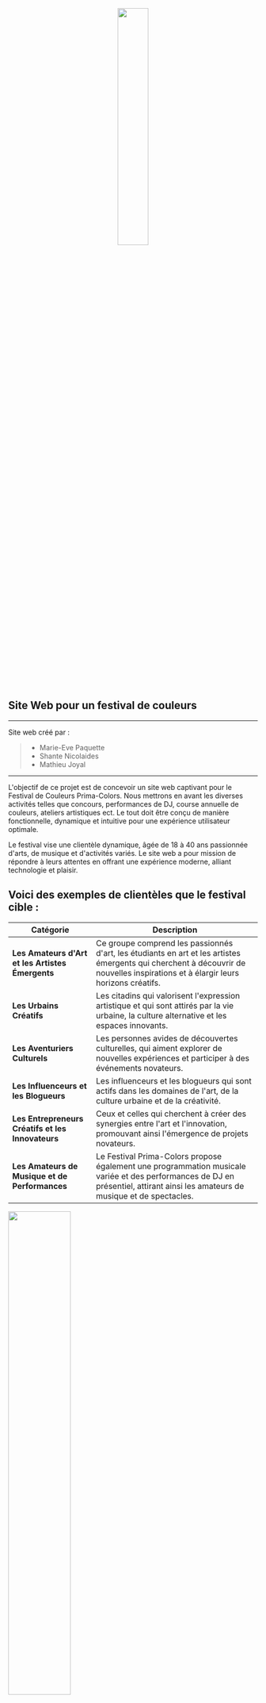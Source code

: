 <div align = "center">
  <img src="public/img/readme/logo_header.png" width="35%" />
</div>


## Site Web pour un festival de couleurs

---
 Site web créé par : 
> - Marie-Eve Paquette
> - Shante Nicolaides
> - Mathieu Joyal
---


 

L'objectif de ce projet est de concevoir un site web captivant pour le Festival de Couleurs Prima-Colors. Nous mettrons en avant les diverses activités telles que concours, performances de DJ, course annuelle de couleurs, ateliers artistiques ect. Le tout doit être conçu de manière fonctionnelle, dynamique et intuitive pour une expérience utilisateur optimale.

Le festival vise une clientèle dynamique, âgée de 18 à 40 ans passionnée d'arts, de musique et d'activités variés. Le site web a pour mission de répondre à leurs attentes en offrant une expérience moderne, alliant technologie et plaisir.

## Voici des exemples de clientèles que le festival cible : 
| Catégorie | Description |
| --- | --- |   
**Les Amateurs d'Art et les Artistes Émergents** | Ce groupe comprend les passionnés d'art, les étudiants en art et les artistes émergents qui cherchent à découvrir de nouvelles inspirations et à élargir leurs horizons créatifs. 
| **Les Urbains Créatifs** |Les citadins qui valorisent l'expression artistique et qui sont attirés par la vie urbaine, la culture alternative et les espaces innovants. 
| **Les Aventuriers Culturels** | Les personnes avides de découvertes culturelles, qui aiment explorer de nouvelles expériences et participer à des événements novateurs. 
| **Les Influenceurs et les Blogueurs** |Les influenceurs et les blogueurs qui sont actifs dans les domaines de l'art, de la culture urbaine et de la créativité. 
| **Les Entrepreneurs Créatifs et les Innovateurs** |Ceux et celles qui cherchent à créer des synergies entre l'art et l'innovation, promouvant ainsi l'émergence de projets novateurs. 
| **Les Amateurs de Musique et de Performances** | Le Festival Prima-Colors propose également une programmation musicale variée et des performances de DJ en présentiel, attirant ainsi les amateurs de musique et de spectacles. 
 

<img src="public/img/readme/personna.jpg" width="50%"/>

Le Festival Prima-Colors vise à offrir une expérience riche et diversifiée à tous ces publics, créant ainsi un espace où l'expression artistique prend vie de manière inclusive et stimulante. 

---

>  ##  Prima-Colors

- Prima-Colors est un événement annuel incontournable qui attire chaque année des milliers de visiteurs. Cette célébration de l'art sous toutes ses formes se distingue par sa thématique unique et ses couleurs vibrantes. Pendant trois jours, les participants peuvent se plonger dans un monde d'inspiration, d'apprentissage et d'émerveillement. L'essence de ce festival est excentrique avec un mélange audacieux de couleurs et de formes qui repousse les limites de l'ordinaire. Prima-Colors croit fermement que l'art transcende les conventions, et ils promouvoient des talents qui osent expérimenter et innover.

### Le site est inspiré de 
<img src="public/img/readme/inspiration.jpg" width="40%" />

### Le logo, la typographie et la palette de couleurs se déclinent comme tel;
  <img src="public/img/readme/logo_typo.png" width="50%" />


---

##  Le site web sera créer avec diverses choix technologiques pour permettre la réalisation dynamique et intuitive voulu. 

    - Le développement : VS Code, JavaScript, PHP, Laravel, Html et Css. L'utilisation de Vue.js sera utilisé pour les composantes sans aucun doute également.
    - La planification : Click-Up et Adobe XD
    - La gestion de projet : SourceTree et Github. 
    - Le montage vidéo et la qualité/montage des photos seront réalisés par Photoshop et Premiere Pro.


## Forces et faiblesses des technologies
| Technologies | Forces | Faiblesses |
| --- | --- | :--- 
| **Visual Studio Code** | Gratuit / Open Source ,  Léger et rapide, Intégration avec Git | Nécessite des extensions pour certaines fonctionnalités 
| **JavaScript** |Interopérabilité, Exécution côté client  | Sécurité faible face aux attaques
| **PHP** | Polyvalent, Intégration avec BDD | Sécurité faible aux failles d'injection de SQL (mais mieux qu'avant)
| **Laravel** | Utilisation MVC, Système de routage puissant | Taille du framework
| **HTML** | Universalité, Interopérabilité  |Limitations fonctionnelles, Statique
| **CSS** | Réutilisation du style, Large compatibilité, Flexibilité  | Peut être complexe dans des scénarios avancés
| **Vue.JS** | Composants réutilisables, Rendu côté client (création réactive sans nécessairement rechragement de la page) | Taille du bundle lourd, 
| **Click-Up** | Polyvalent, Personnalisable d'après les projets, Visibilité pour le suivi de temps| Dépendance à Internet
| **Adobe XD** |Création rapide de prototypes interactifs, Possibilités de partage et de commentaires   |Fonctionnalités de conception limitées
| **SourceTree** | Visualisation des modifications, Intégration avec Git, Gestion graphique des branches|Mises à jour fréquentes
| **GitHub** |Hébergement de code, Sécurité, Collaboration entre membres du projet  |Dépendance à Git
| **PhotoShop** |Intégration avec d'autres logiciels Adobe , Précision et contrôle, Polyvalence, Large gamme de fonctionnalités (création, modification,manipulation d'images ect)|Ressources système : L'utilisation intensive des fonctionnalités avancées peut ralentir les ordinateurs moins puissants.
| **Premiere Pro** |Gestion de projet avancée, Performances, Intégration avec la suite Adobe  | Taille des fichiers, Dépendance à Adobe
 
## Présentation de la planification du travail synthèse

1. La planification est catégorisé comme tel:

    >- analyses des besoins 
    >- présentation du concept 
    >- présentation des choix technologies 
    >- rédaction de la planification du fichier markdown 

2. Design 

3. Intégration front-end 

4. Intégration back-end 

5. Révision du projet 

## Apport global des membres de l'équipe 

>- Marie-Eve – contenu, front end, components et intégration/contenu du readme,  
>- Shanté – design du site et contenu du readme, front end, base de données, back end des pages Actuality et Activité  
>- Mathieu – organisation du click up, base de données, back end et front end de l'admin 


La motivation est le moteur qui propulse notre équipe vers le succès. Chacun d'entre nous est animé par le désir ardent de mener à bien notre projet, conscient que la complétion et la qualité sont des piliers essentiels de notre réussite collective.

Lorsqu'il s'agit de répartir la charge de travail, nous prônons l'équité. Notre objectif n'est pas de compartimenter le projet en parts égales de 33%, 33%, 33%, mais plutôt de garantir que chacun contribue de manière égale et investit un nombre d'heures similaire. Cette approche assure une distribution équilibrée des responsabilités, renforçant ainsi notre cohésion d'équipe.

Notre organisation est l'un de nos atouts majeurs. La communication est au cœur de notre démarche, et nous avons consacré un temps considérable à la planification du projet, à la conception, à la gestion de la base de données, ainsi qu'à l'utilisation de l'outil de gestion de projet, ClickUp, entre autres. Cette préparation minutieuse nous permet de minimiser les problèmes potentiels et les conflits. Chacun de nous travaille de manière autonome sur sa partie spécifique du projet, ce qui élimine les conflits de programmation inutiles.

Nous maintenons un rythme de communication constant, avec des débriefings quotidiens pour partager nos avancements, nos objectifs à court terme et, le cas échéant, les problèmes qui surgissent. Cette transparence favorise la résolution collective des défis et la recherche de solutions ensemble. En fin de compte, notre équipe est solidement unie par la motivation, l'équité et une communication efficace, ce qui nous permet d'avancer avec succès vers l'accomplissement de nos objectifs.

## Liens: 

>- clickup:  https://app.clickup.com/9003192605/v/l/s/90100440995
>- Github:   https://github.com/Mathieu-Joyal/prima_colors_pw2
